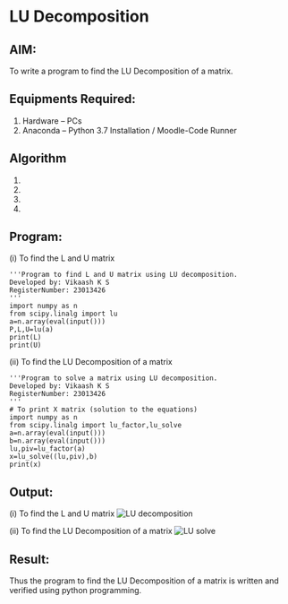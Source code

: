 # LU Decomposition 

## AIM:
To write a program to find the LU Decomposition of a matrix.

## Equipments Required:
1. Hardware – PCs
2. Anaconda – Python 3.7 Installation / Moodle-Code Runner

## Algorithm
1. 
2. 
3. 
4. 

## Program:
(i) To find the L and U matrix
```
'''Program to find L and U matrix using LU decomposition.
Developed by: Vikaash K S
RegisterNumber: 23013426
'''
import numpy as n
from scipy.linalg import lu
a=n.array(eval(input()))
P,L,U=lu(a)
print(L)
print(U)
```
(ii) To find the LU Decomposition of a matrix
```
'''Program to solve a matrix using LU decomposition.
Developed by: Vikaash K S
RegisterNumber: 23013426
'''
# To print X matrix (solution to the equations)
import numpy as n
from scipy.linalg import lu_factor,lu_solve
a=n.array(eval(input()))
b=n.array(eval(input()))
lu,piv=lu_factor(a)
x=lu_solve((lu,piv),b)
print(x)
```
## Output:
(i) To find the L and U matrix
![LU decomposition](https://github.com/Vikaash19/LU-Decomposition/assets/148514589/cf4a1c3c-bd91-4f60-aad5-a66dd0069d32)

(ii) To find the LU Decomposition of a matrix
![LU solve](https://github.com/Vikaash19/LU-Decomposition/assets/148514589/0d2e9117-6c3b-496f-b989-d24c757668aa)

## Result:
Thus the program to find the LU Decomposition of a matrix is written and verified using python programming.

